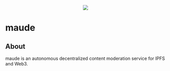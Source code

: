 <p align="center">
  <img src="https://dm2301files.storage.live.com/y4mrBeJ-104IURT4UDC_5Y-1bdzXLtv72I9THP8ffFZNROWD9LsF9DwsdaSXdJgKMHmJ3iekW58WUjq9unQKKyAprOW-kEFa4sMqQCP5sNqvmoHX3NwyVC3bWHNH9NP4AFhjqh-2FSUjsKfADUQabJctukDUE2XXr_a04fDWKr4PliicLZrjhsz8SEX3Sh3gr1j?width=601&height=600&cropmode=none" />
</p>

# maude
## About
maude is an autonomous decentralized content moderation service for IPFS and Web3.